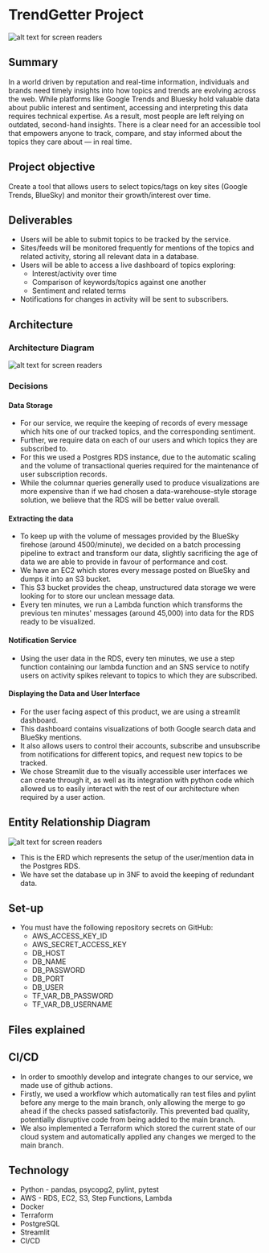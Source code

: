 # TrendGetter Project

 ![alt text for screen readers](./TGlogo.png "Architecture Diagram")
## Summary
In a world driven by reputation and real-time information, individuals and brands need timely insights into how topics and trends are evolving across the web. While platforms like Google Trends and Bluesky hold valuable data about public interest and sentiment, accessing and interpreting this data requires technical expertise. As a result, most people are left relying on outdated, second-hand insights. There is a clear need for an accessible tool that empowers anyone to track, compare, and stay informed about the topics they care about — in real time.

## Project objective
Create a tool that allows users to select topics/tags on key sites (Google Trends, BlueSky) and monitor their growth/interest over time.

## Deliverables
- Users will be able to submit topics to be tracked by the service.
- Sites/feeds will be monitored frequently for mentions of the topics and related activity, storing all relevant data in a database.
- Users will be able to access a live dashboard of topics exploring:
    - Interest/activity over time
    - Comparison of keywords/topics against one another
    - Sentiment and related terms
- Notifications for changes in activity will be sent to subscribers.

## Architecture
 ### Architecture Diagram
 ![alt text for screen readers](./architecture.png "Architecture Diagram")
 ### Decisions
 #### Data Storage
 - For our service, we require the keeping of records of every message which hits one of our tracked topics, and the corresponding sentiment. 
 - Further, we require data on each of our users and which topics they are subscribed to.
 - For this we used a Postgres RDS instance, due to the automatic scaling and the volume of transactional queries required for the maintenance of user subscription records.
 - While the columnar queries generally used to produce visualizations are more expensive than if we had chosen a data-warehouse-style storage solution, we believe that the RDS will be better value overall.
 #### Extracting the data
 - To keep up with the volume of messages provided by the BlueSky firehose (around 4500/minute), we decided on a batch processing pipeline to extract and transform our data, slightly sacrificing the age of data we are able to provide in favour of performance and cost.
 - We have an EC2 which stores every message posted on BlueSky and dumps it into an S3 bucket.
 - This S3 bucket provides the cheap, unstructured data storage we were looking for to store our unclean message data.
 - Every ten minutes, we run a Lambda function which transforms the previous ten minutes' messages (around 45,000) into data for the RDS ready to be visualized.
 #### Notification Service
 - Using the user data in the RDS, every ten minutes, we use a step function containing our lambda function and an SNS service to notify users on activity spikes relevant to topics to which they are subscribed. 
 #### Displaying the Data and User Interface
 - For the user facing aspect of this product, we are using a streamlit dashboard.
 - This dashboard contains visualizations of both Google search data and BlueSky mentions.
 - It also allows users to control their accounts, subscribe and unsubscribe from notifications for different topics, and request new topics to be tracked.
 - We chose Streamlit due to the visually accessible user interfaces we can create through it, as well as its integration with python code which allowed us to easily interact with the rest of our architecture when required by a user action.
 ## Entity Relationship Diagram
![alt text for screen readers](./tg_erd.png "Architecture Diagram")
- This is the ERD which represents the setup of the user/mention data in the Postgres RDS.
- We have set the database up in 3NF to avoid the keeping of redundant data.
## Set-up
- You must have the following repository secrets on GitHub:
    - AWS_ACCESS_KEY_ID
    - AWS_SECRET_ACCESS_KEY
    - DB_HOST
    - DB_NAME
    - DB_PASSWORD
    - DB_PORT
    - DB_USER
    - TF_VAR_DB_PASSWORD
    - TF_VAR_DB_USERNAME

## Files explained

## CI/CD
- In order to smoothly develop and integrate changes to our service, we made use of github actions.
- Firstly, we used a workflow which automatically ran test files and pylint before any merge to the main branch, only allowing the merge to go ahead if the checks passed satisfactorily. This prevented bad quality, potentially disruptive code from being added to the main branch.
- We also implemented a Terraform which stored the current state of our cloud system and automatically applied any changes we merged to the main branch.

## Technology
- Python - pandas, psycopg2, pylint, pytest
- AWS - RDS, EC2, S3, Step Functions, Lambda
- Docker
- Terraform
- PostgreSQL
- Streamlit
- CI/CD
